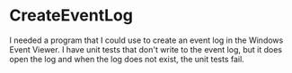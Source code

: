# CreateEventLog
I needed a program that I could use to create an event log in the Windows Event Viewer.  I have unit tests that don't write to the event log, but it does open the log and when the log does not exist, the unit tests fail.

